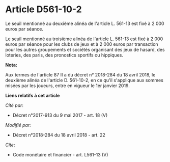 # Article D561-10-2

Le seuil mentionné au deuxième alinéa de l'article L. 561-13 est fixé à 2 000 euros par séance. 

Le seuil mentionné au troisième alinéa de l'article L. 561-13 est fixé à 2 000 euros par séance pour les clubs de jeux et à 2
000 euros par transaction pour les autres groupements et sociétés organisant des jeux de hasard, des loteries, des paris, des
pronostics sportifs ou hippiques.

**Nota:**

Aux termes de l'article 87 II a du décret n° 2018-284 du 18 avril 2018, le deuxième alinéa de l'article D. 561-10-2, en ce
qu'il s'applique aux sommes misées par les joueurs, entre en vigueur le 1er janvier 2019.

**Liens relatifs à cet article**

_Cité par_:

  - Décret n°2017-913 du 9 mai 2017 - art. 18 (V)

_Modifié par_:

  - Décret n°2018-284 du 18 avril 2018 - art. 22

_Cite_:

  - Code monétaire et financier - art. L561-13 (V)
